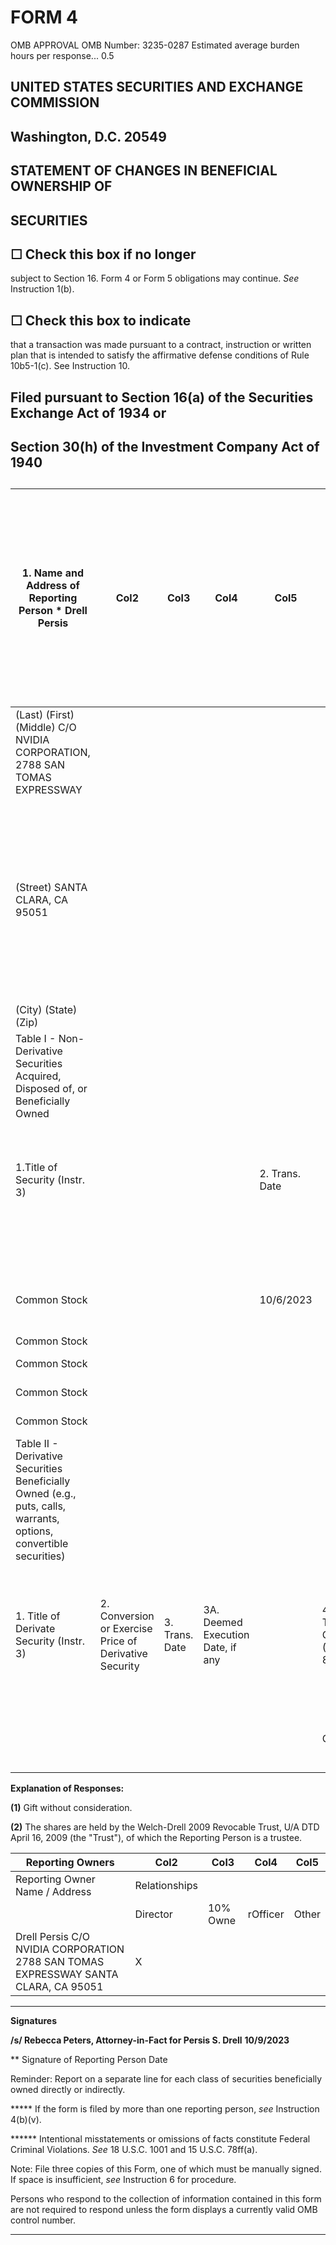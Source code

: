 
# FORM 4

OMB APPROVAL
OMB Number: 3235-0287
Estimated average burden
hours per response... 0.5

## UNITED STATES SECURITIES AND EXCHANGE COMMISSION

## Washington, D.C. 20549

## STATEMENT OF CHANGES IN BENEFICIAL OWNERSHIP OF

## SECURITIES

## 

## ☐ Check this box if no longer
subject to Section 16. Form 4 or
Form 5 obligations may
continue. _See_ Instruction 1(b).
## ☐ Check this box to indicate
that a transaction was made
pursuant to a contract,
instruction or written plan that is
intended to satisfy the
affirmative defense conditions
of Rule 10b5-1(c). See
Instruction 10. 

## 
## Filed pursuant to Section 16(a) of the Securities Exchange Act of 1934 or

## Section 30(h) of the Investment Company Act of 1940
## 


|1. Name and Address of Reporting Person * Drell Persis|Col2|Col3|Col4|Col5|Col6|2. Issuer Name and Ticker or Trading Symbol NVIDIA CORP [ NVDA ]|Col8|Col9|Col10|Col11|Col12|Col13|Col14|Col15|Col16|Col17|Col18|Col19|5. Relationship of Reporting Person(s) to Issuer (Check all applicable) __X__ Director _____ 10% Owner _____ Officer (give title below) _____ Other (specify below)|Col21|Col22|Col23|Col24|
|---|---|---|---|---|---|---|---|---|---|---|---|---|---|---|---|---|---|---|---|---|---|---|---|
|(Last) (First) (Middle) C/O NVIDIA CORPORATION, 2788 SAN TOMAS EXPRESSWAY||||||3. Date of Earliest Transaction (MM/DD/YYYY) 10/6/2023||||||||||||||||||
|(Street) SANTA CLARA, CA 95051||||||4. If Amendment, Date Original Filed (MM/DD/YYYY)|||||||||||||6. Individual or Joint/Group Filing (Check Applicable Line) _X _ Form filed by One Reporting Person ___ Form filed by More than One Reporting Person|||||
|(City) (State) (Zip)||||||||||||||||||||||||
|Table I - Non-Derivative Securities Acquired, Disposed of, or Beneficially Owned||||||||||||||||||||||||
|1.Title of Security (Instr. 3)||||2. Trans. Date|||2A. Deemed Execution Date, if any||3. Trans. Code (Instr. 8)|||4. Securities Acquired (A) or Disposed of (D) (Instr. 3, 4 and 5)||||||5. Amount of Securities Beneficially Owned Following Reported Transaction(s) (Instr. 3 and 4)||||6. Ownership Form: Direct (D) or Indirect (I) (Instr. 4)|7. Nature of Indirect Beneficial Ownership (Instr. 4)|
||||||||||Code||V|Amount||(A) or (D)||Price||||||||
|Common Stock||||10/6/2023|||||G|||2,300||D||$0 (1)||7,106||||I|The Welch- Drell 2009 Revocable Trust (2)|
|Common Stock||||||||||||||||||26,518||||D||
|Common Stock||||||||||||||||||68||||I|Rose I Welch|
|Common Stock||||||||||||||||||68||||I|Joseph Welch|
|Common Stock||||||||||||||||||68||||I|Cornelia I Welch|
|Table II - Derivative Securities Beneficially Owned (e.g., puts, calls, warrants, options, convertible securities)||||||||||||||||||||||||
|1. Title of Derivate Security (Instr. 3)|2. Conversion or Exercise Price of Derivative Security|3. Trans. Date|3A. Deemed Execution Date, if any||4. Trans. Code (Instr. 8)|||5. Number of Derivative Securities Acquired (A) or Disposed of (D) (Instr. 3, 4 and 5)|||6. Date Exercisable and Expiration Date||||7. Title and Amount of Securities Underlying Derivative Security (Instr. 3 and 4)|||||8. Price of Derivative Security (Instr. 5)|9. Number of derivative Securities Beneficially Owned Following Reported Transaction(s) (Instr. 4)|10. Ownership Form of Derivative Security: Direct (D) or Indirect (I) (Instr. 4)|11. Nature of Indirect Beneficial Ownership (Instr. 4)|
||||||Code||V|(A)||(D)|Date Exercisable||Expiration Date||Title||Amount or Number of Shares|||||||


**Explanation of Responses:**

**(1)** Gift without consideration.

**(2)** The shares are held by the Welch-Drell 2009 Revocable Trust, U/A DTD April 16, 2009 (the "Trust"), of which the Reporting Person is a trustee.


|Reporting Owners|Col2|Col3|Col4|Col5|
|---|---|---|---|---|
|Reporting Owner Name / Address|Relationships||||
||Director|10% Owne|rOfficer|Other|
|Drell Persis C/O NVIDIA CORPORATION 2788 SAN TOMAS EXPRESSWAY SANTA CLARA, CA 95051|X||||



-----


**Signatures**

**/s/ Rebecca Peters, Attorney-in-Fact for Persis S. Drell** **10/9/2023**

** Signature of Reporting Person Date

Reminder: Report on a separate line for each class of securities beneficially owned directly or indirectly.

***** If the form is filed by more than one reporting person, _see_ Instruction 4(b)(v).

****** Intentional misstatements or omissions of facts constitute Federal Criminal Violations. _See_ 18 U.S.C. 1001 and 15 U.S.C. 78ff(a).

Note: File three copies of this Form, one of which must be manually signed. If space is insufficient, _see_ Instruction 6 for procedure.

Persons who respond to the collection of information contained in this form are not required to respond unless the form displays a currently valid OMB control
number.



-----

